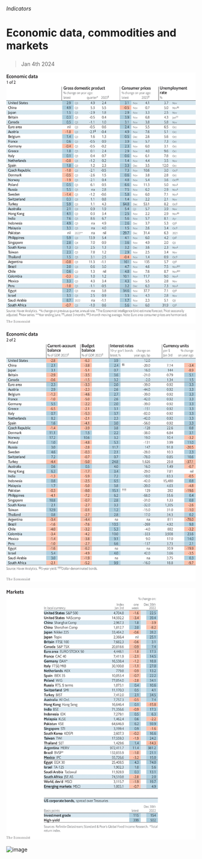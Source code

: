 ###### Indicators

# Economic data, commodities and markets 

#####  

> Jan 4th 2024 

![image](images/20240106_INT101.png) 


![image](images/20240106_INT102.png) 


![image](images/20240106_INT201.png) 


![image](images/20240106_INT401.png) 



